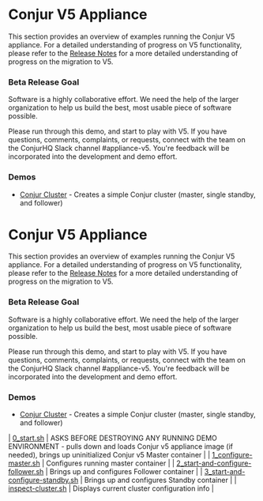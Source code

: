# Conjur V5 Appliance

This section provides an overview of examples running the Conjur V5 appliance.  For a detailed understanding of progress on V5 functionality, please refer to the [Release Notes](https://github.com/conjurinc/appliance/blob/master/RELEASE_NOTES.md) for a more detailed understanding of progress on the migration to V5.

### Beta Release Goal
Software is a highly collaborative effort. We need the help of the larger organization to help us build the best, most usable piece of software possible.  

Please run through this demo, and start to play with V5. If you have questions, comments, complaints, or requests, connect with the team on the ConjurHQ Slack channel #appliance-v5. You're feedback will be incorporated into the development and demo effort.

### Demos
* [Conjur Cluster](cluster/) - Creates a simple Conjur cluster (master, single standby, and follower)
# Conjur V5 Appliance

This section provides an overview of examples running the Conjur V5 appliance.  For a detailed understanding of progress on V5 functionality, please refer to the [Release Notes](https://github.com/conjurinc/appliance/blob/master/RELEASE_NOTES.md) for a more detailed understanding of progress on the migration to V5.

### Beta Release Goal
Software is a highly collaborative effort. We need the help of the larger organization to help us build the best, most usable piece of software possible.  

Please run through this demo, and start to play with V5. If you have questions, comments, complaints, or requests, connect with the team on the ConjurHQ Slack channel #appliance-v5. You're feedback will be incorporated into the development and demo effort.

### Demos
* [Conjur Cluster](cluster/) - Creates a simple Conjur cluster (master, single standby, and follower)

| [0_start.sh](./cluster/0_start.sh) | ASKS BEFORE DESTROYING ANY RUNNING DEMO ENVIRONMENT - pulls down and loads Conjur v5 appliance image (if needed), brings up uninitialized Conjur v5 Master container |
| [1_configure-master.sh](./cluster/1_configure_master.sh) | Configures running master container |
| [2_start-and-configure-follower.sh](./cluster/2_start-and-configure-follower.sh) | Brings up and configures Follower container |
| [3_start-and-configure-standby.sh](./cluster/3_start-and-configure-standby.sh) | Brings up and configures Standby container |
| [inspect-cluster.sh](./cluster/inspect-cluster.sh) | Displays current cluster configuration info |
